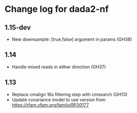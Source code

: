 # Change log for dada2-nf

## 1.15-dev

- New downsample: [true,false] argument in params (GH38)

## 1.14

- Handle mixed reads in either direction (GH37)

## 1.13

- Replace cmalign 16s filtering step with cmsearch (GH13)
- Update covariance model to use version from https://rfam.xfam.org/family/RF00177
